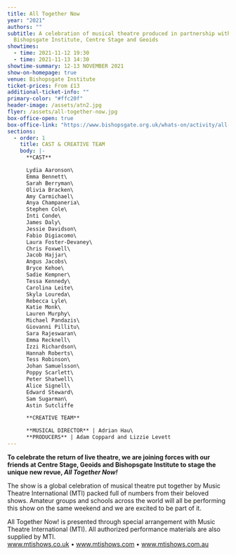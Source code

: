 ```yaml
---
title: All Together Now
year: "2021"
authors: ""
subtitle: A celebration of musical theatre produced in partnership with
  Bishopsgate Institute, Centre Stage and Geoids
showtimes:
  - time: 2021-11-12 19:30
  - time: 2021-11-13 14:30
showtime-summary: 12-13 NOVEMBER 2021
show-on-homepage: true
venue: Bishopsgate Institute
ticket-prices: From £13
additional-ticket-info: ""
primary-color: "#ffc20f"
header-image: /assets/atn2.jpg
flyer: /assets/all-together-now.jpg
box-office-open: true
box-office-link: "https://www.bishopsgate.org.uk/whats-on/activity/all-together-now"
sections:
  - order: 1
    title: CAST & CREATIVE TEAM
    body: |-
      **CAST**

      Lydia Aaronson\
      Emma Bennett\
      Sarah Berryman\
      Olivia Bracken\
      Amy Carmichael\
      Anya Champaneria\
      Stephen Cole\
      Inti Conde\
      James Daly\
      Jessie Davidson\
      Fabio Digiacomo\
      Laura Foster-Devaney\
      Chris Foxwell\
      Jacob Hajjar\
      Angus Jacobs\
      Bryce Kehoe\
      Sadie Kempner\
      Tessa Kennedy\
      Carolina Leite\
      Skyla Loureda\
      Rebecca Lyle\
      Katie Monk\
      Lauren Murphy\
      Michael Pandazis\
      Giovanni Pillitu\
      Sara Rajeswaran\
      Emma Recknell\
      Izzi Richardson\
      Hannah Roberts\
      Tess Robinson\
      Johan Samuelsson\
      Poppy Scarlett\
      Peter Shatwell\
      Alice Signell\
      Edward Steward\
      Sam Sugarman\
      Astin Sutcliffe

      **CREATIVE TEAM**

      **MUSICAL DIRECTOR** | Adrian Hau\
      **PRODUCERS** | Adam Coppard and Lizzie Levett
---
```

**To celebrate the return of live theatre, we are joining forces with our friends at Centre Stage, Geoids and Bishopsgate Institute to stage the unique new revue, *All Together Now!*** 

The show is a global celebration of musical theatre put together by Music Theatre International (MTI) packed full of numbers from their beloved shows. Amateur groups and schools across the world will all be performing this show on the same weekend and we are excited to be part of it.

All Together Now! is presented through special arrangement with Music Theatre International (MTI). All authorized performance materials are also supplied by MTI.\
www.mtishows.co.uk • www.mtishows.com • www.mtishows.com.au
